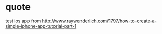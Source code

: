 quote
=====

test ios app from http://www.raywenderlich.com/1797/how-to-create-a-simple-iphone-app-tutorial-part-1


